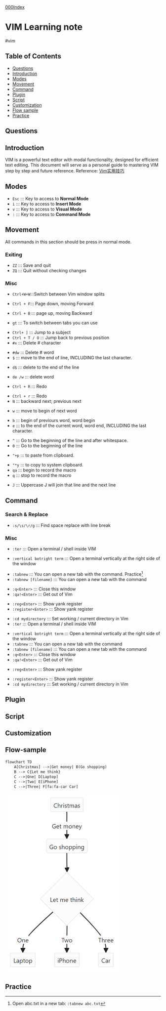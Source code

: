 [000Index](../000Index.md)
# VIM Learning note
#vim
## Table of Contents
- [Questions](\#questions)
- [Introduction](\#introduction)
- [Modes](\#modes)
- [Movement](\#movement)
- [Command](\#command)
- [Plugin](\#plugin)
- [Script](\#script)
- [Customization](\#customization)
- [Flow sample](\#flow-sample)
- [Practice](\#practice)

## Questions

## Introduction
VIM is a powerful text editor with modal functionality, designed for efficient text editing. This document will serve as a personal guide to mastering VIM step by step and future reference.
Reference: [Vim实用技巧](assets/Vim_info/Vim实用技巧（第2版）.pdf)
## Modes
- `Esc` ::: Key to access to **Normal Mode**
- `i` ::: Key to access to **Insert Mode**
- `v` ::: Key to access to **Visual Mode**
- `:` ::: Key to access to **Command Mode**

## Movement
All commands in this section should be press in normal mode.

### Exiting
- `ZZ` ::: Save and quit
- `ZQ` ::: Quit without checking changes
<!--SR:!2000-01-01,1,250!2024-12-31,1,222-->
### Misc
- `Ctrl+W+W`:::Switch between Vim window splits 
<!--SR:!2025-01-06,8,250!2025-01-18,20,250-->
- `Ctrl + F`::: Page down, moving Forward
<!--SR:!2025-01-03,5,230!2025-01-05,7,250-->
- `Ctrl + B` ::: page up, moving Backward
<!--SR:!2025-01-01,2,210!2025-01-01,3,210-->
- `gt` ::: To switch between tabs you can use
<!--SR:!2025-01-07,9,250!2000-01-01,1,250-->
- `Ctrl+ ]` ::: Jump to a subject
- `Ctrl + T / O` ::: Jump back to previous position
- `#x` ::: Delete \# character
<!--SR:!2024-12-31,1,205!2000-01-01,1,250-->
- `#dw` ::: Delete \# word
- `$`  ::: move to the end of line, INCLUDING the last character.
<!--SR:!2025-01-01,2,242!2000-01-01,1,250-->
- `d$`  ::: delete to the end of the line
<!--SR:!2000-01-01,1,250!2025-01-01,2,242-->
- `de /w` ::: delete word
<!--SR:!2024-12-31,1,222!2000-01-01,1,250-->
- `Ctrl + R` ::: Redo
<!--SR:!2000-01-01,1,250!2024-12-31,1,222-->
- `Ctrl + r` ::: Redo 
- `N` ::: backward next; previous next
<!--SR:!2000-01-01,1,250!2025-01-01,2,242-->
- `w` ::: move to begin of next word
<!--SR:!2024-12-31,2,245!2025-01-03,5,246-->
- `b` ::: begin of previours word, word begin
-  `e` ::: to the end of the current word, word end, INCLUDING the last character.
<!--SR:!2000-01-01,1,250!2025-01-01,2,242-->
- `^` ::: Go to the beginning of the line and after whitespace.
- `0` ::: Go to the beginning of the line
<!--SR:!2000-01-01,1,250!2025-01-01,2,242-->
- `"+p` :::  to paste from clipboard.
<!--SR:!2000-01-01,1,250!2024-12-31,1,222-->
- `"*y` :::  to copy to system clipboard.
- `qa` ::: begin to record the macro
- `q`  ::: stop to record the macro
<!--SR:!2025-01-03,5,246!2025-01-10,12,246-->
- `J`  ::: Uppercase J will join that line and the next line

## Command
### Search & Replace
- `:s/\s/\r/g` ::: Find space replace with line break

### Misc
- `:ter` ::: Open a terminal / shell inside VIM
<!--SR:!2025-01-01,2,242!2025-01-01,2,242-->
- `:vertical botright term` ::: Open a terminal vertically at the right side of the window
<!--SR:!2025-01-01,2,242!2024-12-31,1,222-->
- `:tabnew` ::: You can open a new tab with the command. Practice[^1]
- `:tabnew [filename]` ::: You can open a new tab with the command
<!--SR:!2000-01-01,1,250!2024-12-31,1,222-->
- `:q<Enter>` ::: Close this window
- `:qa!<Enter>` ::: Get out of Vim
<!--SR:!2024-12-31,2,226!2024-12-31,2,245-->
- `:reg<Enter>` ::: Show yank register
- `:register<Enter>` ::: Show yank register
<!--SR:!2024-12-31,1,222!2000-01-01,1,250-->
- `:cd mydirectory` ::: Set working / current directory in Vim
- `:ter` ::: Open a terminal / shell inside VIM
<!--SR:!2024-12-31,2,242!2000-01-01,1,250-->
- `:vertical botright term` ::: Open a terminal vertically at the right side of the window
- `:tabnew` ::: You can open a new tab with the command
- `:tabnew [filename]` ::: You can open a new tab with the command
- `:q<Enter>` ::: Close this window
- `:qa!<Enter>` ::: Get out of Vim
<!--SR:!2024-12-31,2,226!2024-12-31,2,245-->
- `:reg<Enter>` ::: Show yank register
<!--SR:!2000-01-01,1,250!2024-12-30,1,222-->
- `:register<Enter>` ::: Show yank register
- `:cd mydirectory` ::: Set working / current directory in Vim


## Plugin

## Script


## Customization

## Flow-sample
```mermaid
flowchart TD
    A[Christmas] -->|Get money| B(Go shopping)
    B --> C{Let me think}
    C -->|One| D[Laptop]
    C -->|Two| E[iPhone]
    C -->|Three| F[fa:fa-car Car]
```
![Picture](assets/Vim_info/image-20250103201126895.png)


## Practice
[^1]: Open abc.txt in a new tab: `:tabnew abc.txt`
